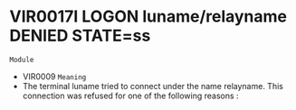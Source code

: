 # VIR0017I LOGON luname/relayname DENIED STATE=ss
`Module`
- VIR0009
`Meaning`
- The terminal luname tried to connect under the name relayname. This connection was refused for one of the following reasons :
